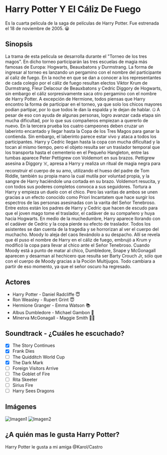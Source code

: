 # Harry Potter Y El Cáliz De Fuego
Es la cuarta pelicula de la saga de películas de Harry Potter. Fue estrenada el 18 de noviembre de 2005. :grinning:
## Sinopsis
La trama de esta pelicula se desarrolla durante el "Torneo de los tres magos". 
En dicho torneo participarán las tres escuelas de magia más famosas de Europa: Hogwarts, Beauxbatons y Durmstrang. 
La forma de ingresar al torneo es lanzando un pergamino con el nombre del participante al caliz de fuego. En la noche en que se dan a conocer a los representantes de cada colegio por el cáliz de fuego resultan electos Viktor Krum de Durmstrang, Fleur Delacour de Beauxbatons y Cedric Diggory de Hogwarts, sin embargo el cáliz sorpresivamente saca otro pergamino con el nombre de Harry Potter. 
A excepción de Hermione, todos piensas que Harry encontro la forma de participar en el torneo, ya que solo los chicos mayores podian partipar, por lo que todos le dan la espalda y le dejan de hablar. :zipper_mouth_face:
A pesar de eso con ayuda de algunas personas, logro avanzar cada etapa sin mucha dificultad, por lo que sus compañeros empiezan a quererlo de nuevo. 
En la tercera prueba los cuatro campeones deben cruzar un laberinto encantado y llegar hasta la Copa de los Tres Magos para ganar la contienda. Sin embargo, el laberinto parece estar vivo y ataca a todos los participantes.
Harry y Cedric llegan hasta la copa con mucha dificultad y la tocan al mismo tiempo, pero el objeto resulta ser un traslador temporal que los transporta hasta el cementerio en el Pequeño Hangleton, entre las tumbas aparece Peter Pettigrew con Voldemort en sus brazos. Pettigrew asesina a Diggory :skull_and_crossbones:, apresa a Harry y realiza un ritual de magia negra para reconstruir el cuerpo de su amo, utilizando el hueso del padre de Tom Riddle, también su propia mano la cual mutila por voluntad propia, y la sangre de Harry haciéndole una cortada en su brazo. Voldemort resucita, y con todos sus poderes completos convoca a sus seguidores.
 Tortura a Harry y empieza un duelo con el chico. Pero las varitas de ambos se unen gracias a un efecto conocido como Priori Incantatem que hace surgir los espectros de las personas asesinadas con la varita del Señor Tenebroso. Entre estos están los padres de Harry y Cedric que hacen de escudo para que el joven mago tome el traslador, el cadáver de su compañero y huya hacia Hogwarts. 
En medio de la muchedumbre, Harry aparece llorando con el cadáver de Cedric y la copa pierde su efecto de traslador. Todos los asistentes se dan cuenta de la tragedia y se horrorizan al ver el cuerpo del muchacho. Moody lo aleja del caos llevándolo a su despacho. Allí se revela que él puso el nombre de Harry en el cáliz de fuego, embrujó a Krum y modificó la copa para llevar al chico ante el Señor Tenebroso.  Cuando Moody está a punto de matar al chico, Dumbledore, Snape y McGonagall aparecen y desarman al hechicero que resulta ser Barty Crouch Jr, sólo que con el cuerpo de Moody gracias a la Poción Multijugos.
Todo cambiara a partir de eso momento, ya que el señor oscuro ha regresado.
## Actores
- Harry Potter - Daniel Radcliffe :innocent:
- Ron Weasley - 	Rupert Grint :innocent:
- Hermione Granger - Emma Watson :books:
- Albus Dumbledore - Michael Gambon :mage:
- Minerva McGonagall - 	Maggie Smith :mage_woman:
## Soundtrack - ¿Cuáles he escuchado?
- [x] The Story Continues	
- [x] Frank Dies	
- [ ] The Quidditch World Cup
- [x] The Dark Mark
- [ ] Foreign Visitors Arrive
- [ ] The Goblet of Fire
- [ ] Rita Skeeter
- [ ] Sirius Fire
- [ ] Harry Sees Dragons
## Imágenes
![Imagen1](https://imagenes.elpais.com/resizer/gRWfJyf2Fit-r7h4ppKKGmY4J88=/414x0/arc-anglerfish-eu-central-1-prod-prisa.s3.amazonaws.com/public/Z4RWLMAFIJWXSNMWEESOBRWKVA.jpg)
![Imagen2](https://upload.wikimedia.org/wikipedia/commons/thumb/2/2b/Dragon_Challenge_19.jpg/800px-Dragon_Challenge_19.jpg)
## ¿A quién mas le gusta Harry Potter?
Harry Potter le gusta a mi amiga @Karol/Castro
